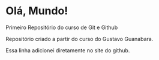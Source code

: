 # Olá, Mundo!
Primeiro Repositório do curso de Git e Github

Repositório criado a partir do curso do Gustavo Guanabara.

Essa linha adicionei diretamente no site do github.

